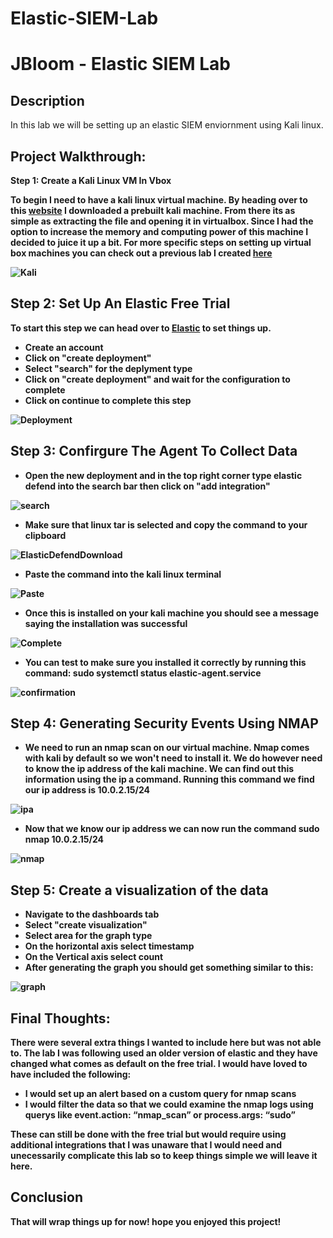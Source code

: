 # Elastic-SIEM-Lab
<h1>JBloom - Elastic SIEM Lab</h1>

<h2>Description</h2>
In this lab we will be setting up an elastic SIEM enviornment using Kali linux.
<br />


<h2>Project Walkthrough:</h2>






<b>Step 1: Create a Kali Linux VM In Vbox </b>

 <b>To begin I need to have a kali linux virtual machine. By heading over to this [website](https://www.kali.org/get-kali/#kali-virtual-machines) I downloaded a prebuilt kali machine. From there its as simple as extracting the file and opening it in virtualbox. Since I had the option to increase the memory and computing power of this machine I decided to juice it up a bit. For more specific steps on setting up virtual box machines you can check out a previous lab I created [here](https://github.com/Jbloom76/Virtual-Machine-Setup) <b>
 
 ![Kali](KaliMachine.JPG)



 
 
 <h2>Step 2: Set Up An Elastic Free Trial</h2>
 
 <b>To start this step we can head over to [Elastic](https://cloud.elastic.co/registration) to set things up.</b>

- <b> Create an account
- <b> Click on "create deployment"
- <b> Select "search" for the deplyment type
- <b> Click on "create deployment" and wait for the configuration to complete
- <b> Click on continue to complete this step

 ![Deployment](Deployment.JPG)


 

  <h2>Step 3: Confirgure The Agent To Collect Data</h2>

- <b>Open the new deployment and in the top right corner type elastic defend into the search bar then click on "add integration"

![search](ElasticDefendSearch.JPG)
  
- <b>Make sure that linux tar is selected and copy the command to your clipboard

![ElasticDefendDownload](ElasticDefendDownload.JPG)
  
- <b>Paste the command into the kali linux terminal

![Paste](ElasticDefendPaste.JPG)

- <b>Once this is installed on your kali machine you should see a message saying the installation was successful

![Complete](InstallationComplete.JPG)

- <b>You can test to make sure you installed it correctly by running this command: sudo systemctl status elastic-agent.service

![confirmation](InstallConfirmation.JPG)






<h2>Step 4: Generating Security Events Using NMAP</h2>

- <b>We need to run an nmap scan on our virtual machine. Nmap comes with kali by default so we won't need to install it. We do however need to know the ip address of the kali machine. We can find out this information using the ip a command. Running this command we find our ip address is 10.0.2.15/24

![ipa](ipa.JPG)

- <b>Now that we know our ip address we can now run the command sudo nmap 10.0.2.15/24

![nmap](nmapscan.JPG)






<h2>Step 5: Create a visualization of the data</h2>

- <b>Navigate to the dashboards tab
- <b>Select "create visualization"
- <b>Select area for the graph type
- <b>On the horizontal axis select timestamp
- <b>On the Vertical axis select count
- <b>After generating the graph you should get something similar to this:

![graph](nmapevents.JPG)





<h2>Final Thoughts:</h2>

<b>There were several extra things I wanted to include here but was not able to. The lab I was following used an older version of elastic and they have changed what comes as default on the free trial. I would have loved to have included the following:<b>

- <b>I would set up an alert based on a custom query for nmap scans
- <b>I would filter the data so that we could examine the nmap logs using querys like event.action: “nmap_scan” or process.args: “sudo”

<b>These can still be done with the free trial but would require using additional integrations that I was unaware that I would need and unecessarily complicate this lab so to keep things simple we will leave it here.







<h2>Conclusion</h2>

<b>That will wrap things up for now! hope you enjoyed this project!</b>

</p>

<!--
 ```diff
- text in red
+ text in green
! text in orange
# text in gray
@@ text in purple (and bold)@@
```
--!>
